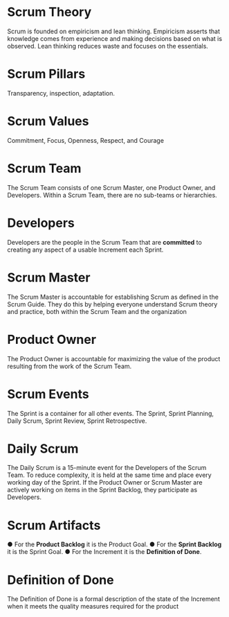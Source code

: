 # Scrum Theory
Scrum is founded on empiricism and lean thinking. Empiricism asserts that knowledge comes from
experience and making decisions based on what is observed. Lean thinking reduces waste and focuses
on the essentials.

# Scrum Pillars
Transparency, inspection, adaptation.

# Scrum Values
Commitment, Focus, Openness, Respect, and Courage

# Scrum Team
The Scrum Team consists of
one Scrum Master, one Product Owner, and Developers. Within a Scrum Team, there are no sub-teams
or hierarchies.

# Developers
Developers are the people in the Scrum Team that are **committed** to creating any aspect of a usable
Increment each Sprint.
# Scrum Master
The Scrum Master is accountable for establishing Scrum as defined in the Scrum Guide. They do this by
helping everyone understand Scrum theory and practice, both within the Scrum Team and the
organization

# Product Owner
The Product Owner is accountable for maximizing the value of the product resulting from the work of
the Scrum Team.

# Scrum Events
The Sprint is a container for all other events.
The Sprint, Sprint Planning, Daily Scrum, Sprint Review, Sprint Retrospective.

# Daily Scrum
The Daily Scrum is a 15-minute event for the Developers of the Scrum Team. To reduce complexity, it is
held at the same time and place every working day of the Sprint. If the Product Owner or Scrum Master
are actively working on items in the Sprint Backlog, they participate as Developers.

# Scrum Artifacts
● For the **Product Backlog** it is the Product Goal.
● For the **Sprint Backlog** it is the Sprint Goal.
● For the Increment it is the **Definition of Done**.

# Definition of Done
The Definition of Done is a formal description of the state of the Increment when it meets the quality
measures required for the product